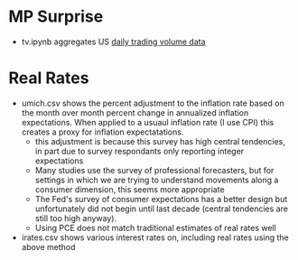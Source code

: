 # MP Surprise 
* tv.ipynb aggregates US [daily trading volume data](https://www.cboe.com/us/equities/market_statistics/historical_market_volume/) 

# Real Rates
* umich.csv shows the percent adjustment to the inflation rate based on the month over month percent change in annualized inflation expectations. When applied to a usuaul inflation rate (I use CPI) this creates a proxy for inflation expectatations.
    * this adjustment is because this survey has high central tendencies, in part due to survey respondants only reporting integer expectations 
    * Many studies use the survey of professional forecasters, but for settings in which we are trying to understand movements along a consumer dimension, this seems more appropriate 
    * The Fed's survey of consumer expectations has a better design but unfortunately did not begin until last decade (central tendencies are still too high anyway).
    * Using PCE does not match traditional estimates of real rates well 
* irates.csv shows various interest rates on, including real rates using the above method
